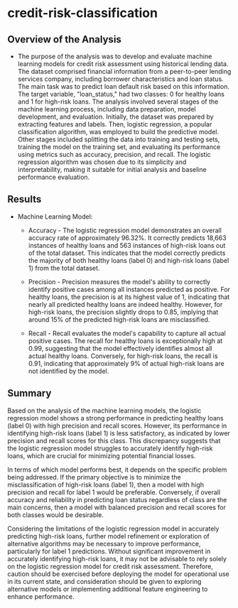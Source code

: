 # credit-risk-classification

## Overview of the Analysis

* The purpose of the analysis was to develop and evaluate machine learning models for credit risk assessment using historical lending data. The dataset comprised financial information from a peer-to-peer lending services company, including borrower characteristics and loan status. The main task was to predict loan default risk based on this information. The target variable, "loan_status," had two classes: 0 for healthy loans and 1 for high-risk loans. The analysis involved several stages of the machine learning process, including data preparation, model development, and evaluation. Initially, the dataset was prepared by extracting features and labels. Then, logistic regression, a popular classification algorithm, was employed to build the predictive model. Other stages included splitting the data into training and testing sets, training the model on the training set, and evaluating its performance using metrics such as accuracy, precision, and recall. The logistic regression algorithm was chosen due to its simplicity and interpretability, making it suitable for initial analysis and baseline performance evaluation.

## Results

* Machine Learning Model:
  * Accuracy - The logistic regression model demonstrates an overall accuracy rate of approximately 96.32%. It correctly predicts 18,663 instances of healthy loans and 563 instances of high-risk loans out of the total dataset. This indicates that the model correctly predicts the majority of both healthy loans (label 0) and high-risk loans (label 1) from the total dataset.

  * Precision - Precision measures the model's ability to correctly identify positive cases among all instances predicted as positive. For healthy loans, the precision is at its highest value of 1, indicating that nearly all predicted healthy loans are indeed healthy. However, for high-risk loans, the precision slightly drops to 0.85, implying that around 15% of the predicted high-risk loans are misclassified.

  * Recall - Recall evaluates the model's capability to capture all actual positive cases. The recall for healthy loans is exceptionally high at 0.99, suggesting that the model effectively identifies almost all actual healthy loans. Conversely, for high-risk loans, the recall is 0.91, indicating that approximately 9% of actual high-risk loans are not identified by the model.
  
## Summary

Based on the analysis of the machine learning models, the logistic regression model shows a strong performance in predicting healthy loans (label 0) with high precision and recall scores. However, its performance in identifying high-risk loans (label 1) is less satisfactory, as indicated by lower precision and recall scores for this class. This discrepancy suggests that the logistic regression model struggles to accurately identify high-risk loans, which are crucial for minimizing potential financial losses.

In terms of which model performs best, it depends on the specific problem being addressed. If the primary objective is to minimize the misclassification of high-risk loans (label 1), then a model with high precision and recall for label 1 would be preferable. Conversely, if overall accuracy and reliability in predicting loan status regardless of class are the main concerns, then a model with balanced precision and recall scores for both classes would be desirable.

Considering the limitations of the logistic regression model in accurately predicting high-risk loans, further model refinement or exploration of alternative algorithms may be necessary to improve performance, particularly for label 1 predictions. Without significant improvement in accurately identifying high-risk loans, it may not be advisable to rely solely on the logistic regression model for credit risk assessment. Therefore, caution should be exercised before deploying the model for operational use in its current state, and consideration should be given to exploring alternative models or implementing additional feature engineering to enhance performance.




